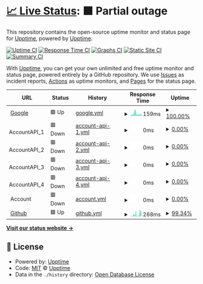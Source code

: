# [📈 Live Status](https://demo.upptime.js.org): <!--live status--> **🟧 Partial outage**

This repository contains the open-source uptime monitor and status page for [Upptime](https://upptime.js.org), powered by [Upptime](https://github.com/upptime/upptime).

[![Uptime CI](https://github.com/wynand-vanrensburg/upptime/workflows/Uptime%20CI/badge.svg)](https://github.com/wynand-vanrensburg/upptime/actions?query=workflow%3A%22Uptime+CI%22)
[![Response Time CI](https://github.com/wynand-vanrensburg/upptime/workflows/Response%20Time%20CI/badge.svg)](https://github.com/wynand-vanrensburg/upptime/actions?query=workflow%3A%22Response+Time+CI%22)
[![Graphs CI](https://github.com/wynand-vanrensburg/upptime/workflows/Graphs%20CI/badge.svg)](https://github.com/wynand-vanrensburg/upptime/actions?query=workflow%3A%22Graphs+CI%22)
[![Static Site CI](https://github.com/wynand-vanrensburg/upptime/workflows/Static%20Site%20CI/badge.svg)](https://github.com/wynand-vanrensburg/upptime/actions?query=workflow%3A%22Static+Site+CI%22)
[![Summary CI](https://github.com/wynand-vanrensburg/upptime/workflows/Summary%20CI/badge.svg)](https://github.com/wynand-vanrensburg/upptime/actions?query=workflow%3A%22Summary+CI%22)

With [Upptime](https://upptime.js.org), you can get your own unlimited and free uptime monitor and status page, powered entirely by a GitHub repository. We use [Issues](https://github.com/upptime/upptime/issues) as incident reports, [Actions](https://github.com/wynand-vanrensburg/upptime/actions) as uptime monitors, and [Pages](https://demo.upptime.js.org) for the status page.

<!--start: status pages-->
<!-- This summary is generated by Upptime (https://github.com/upptime/upptime) -->
<!-- Do not edit this manually, your changes will be overwritten -->
<!-- prettier-ignore -->
| URL | Status | History | Response Time | Uptime |
| --- | ------ | ------- | ------------- | ------ |
| <img alt="" src="https://favicons.githubusercontent.com/www.google.com" height="13"> [Google](https://www.google.com) | 🟩 Up | [google.yml](https://github.com/wynand-vanrensburg/uptime/commits/HEAD/history/google.yml) | <details><summary><img alt="Response time graph" src="./graphs/google/response-time-week.png" height="20"> 159ms</summary><br><a href="https://wynand-vanrensburg.github.io/uptime/history/google"><img alt="Response time 104" src="https://img.shields.io/endpoint?url=https%3A%2F%2Fraw.githubusercontent.com%2Fwynand-vanrensburg%2Fuptime%2FHEAD%2Fapi%2Fgoogle%2Fresponse-time.json"></a><br><a href="https://wynand-vanrensburg.github.io/uptime/history/google"><img alt="24-hour response time 343" src="https://img.shields.io/endpoint?url=https%3A%2F%2Fraw.githubusercontent.com%2Fwynand-vanrensburg%2Fuptime%2FHEAD%2Fapi%2Fgoogle%2Fresponse-time-day.json"></a><br><a href="https://wynand-vanrensburg.github.io/uptime/history/google"><img alt="7-day response time 159" src="https://img.shields.io/endpoint?url=https%3A%2F%2Fraw.githubusercontent.com%2Fwynand-vanrensburg%2Fuptime%2FHEAD%2Fapi%2Fgoogle%2Fresponse-time-week.json"></a><br><a href="https://wynand-vanrensburg.github.io/uptime/history/google"><img alt="30-day response time 104" src="https://img.shields.io/endpoint?url=https%3A%2F%2Fraw.githubusercontent.com%2Fwynand-vanrensburg%2Fuptime%2FHEAD%2Fapi%2Fgoogle%2Fresponse-time-month.json"></a><br><a href="https://wynand-vanrensburg.github.io/uptime/history/google"><img alt="1-year response time 104" src="https://img.shields.io/endpoint?url=https%3A%2F%2Fraw.githubusercontent.com%2Fwynand-vanrensburg%2Fuptime%2FHEAD%2Fapi%2Fgoogle%2Fresponse-time-year.json"></a></details> | <details><summary><a href="https://wynand-vanrensburg.github.io/uptime/history/google">100.00%</a></summary><a href="https://wynand-vanrensburg.github.io/uptime/history/google"><img alt="All-time uptime 100.00%" src="https://img.shields.io/endpoint?url=https%3A%2F%2Fraw.githubusercontent.com%2Fwynand-vanrensburg%2Fuptime%2FHEAD%2Fapi%2Fgoogle%2Fuptime.json"></a><br><a href="https://wynand-vanrensburg.github.io/uptime/history/google"><img alt="24-hour uptime 100.00%" src="https://img.shields.io/endpoint?url=https%3A%2F%2Fraw.githubusercontent.com%2Fwynand-vanrensburg%2Fuptime%2FHEAD%2Fapi%2Fgoogle%2Fuptime-day.json"></a><br><a href="https://wynand-vanrensburg.github.io/uptime/history/google"><img alt="7-day uptime 100.00%" src="https://img.shields.io/endpoint?url=https%3A%2F%2Fraw.githubusercontent.com%2Fwynand-vanrensburg%2Fuptime%2FHEAD%2Fapi%2Fgoogle%2Fuptime-week.json"></a><br><a href="https://wynand-vanrensburg.github.io/uptime/history/google"><img alt="30-day uptime 100.00%" src="https://img.shields.io/endpoint?url=https%3A%2F%2Fraw.githubusercontent.com%2Fwynand-vanrensburg%2Fuptime%2FHEAD%2Fapi%2Fgoogle%2Fuptime-month.json"></a><br><a href="https://wynand-vanrensburg.github.io/uptime/history/google"><img alt="1-year uptime 100.00%" src="https://img.shields.io/endpoint?url=https%3A%2F%2Fraw.githubusercontent.com%2Fwynand-vanrensburg%2Fuptime%2FHEAD%2Fapi%2Fgoogle%2Fuptime-year.json"></a></details>
| <img alt="" src="https://favicons.githubusercontent.com/null" height="13"> AccountAPI_1 | 🟥 Down | [account-api-1.yml](https://github.com/wynand-vanrensburg/uptime/commits/HEAD/history/account-api-1.yml) | <details><summary><img alt="Response time graph" src="./graphs/account-api-1/response-time-week.png" height="20"> 0ms</summary><br><a href="https://wynand-vanrensburg.github.io/uptime/history/account-api-1"><img alt="Response time 0" src="https://img.shields.io/endpoint?url=https%3A%2F%2Fraw.githubusercontent.com%2Fwynand-vanrensburg%2Fuptime%2FHEAD%2Fapi%2Faccount-api-1%2Fresponse-time.json"></a><br><a href="https://wynand-vanrensburg.github.io/uptime/history/account-api-1"><img alt="24-hour response time 0" src="https://img.shields.io/endpoint?url=https%3A%2F%2Fraw.githubusercontent.com%2Fwynand-vanrensburg%2Fuptime%2FHEAD%2Fapi%2Faccount-api-1%2Fresponse-time-day.json"></a><br><a href="https://wynand-vanrensburg.github.io/uptime/history/account-api-1"><img alt="7-day response time 0" src="https://img.shields.io/endpoint?url=https%3A%2F%2Fraw.githubusercontent.com%2Fwynand-vanrensburg%2Fuptime%2FHEAD%2Fapi%2Faccount-api-1%2Fresponse-time-week.json"></a><br><a href="https://wynand-vanrensburg.github.io/uptime/history/account-api-1"><img alt="30-day response time 0" src="https://img.shields.io/endpoint?url=https%3A%2F%2Fraw.githubusercontent.com%2Fwynand-vanrensburg%2Fuptime%2FHEAD%2Fapi%2Faccount-api-1%2Fresponse-time-month.json"></a><br><a href="https://wynand-vanrensburg.github.io/uptime/history/account-api-1"><img alt="1-year response time 0" src="https://img.shields.io/endpoint?url=https%3A%2F%2Fraw.githubusercontent.com%2Fwynand-vanrensburg%2Fuptime%2FHEAD%2Fapi%2Faccount-api-1%2Fresponse-time-year.json"></a></details> | <details><summary><a href="https://wynand-vanrensburg.github.io/uptime/history/account-api-1">0.00%</a></summary><a href="https://wynand-vanrensburg.github.io/uptime/history/account-api-1"><img alt="All-time uptime 0.00%" src="https://img.shields.io/endpoint?url=https%3A%2F%2Fraw.githubusercontent.com%2Fwynand-vanrensburg%2Fuptime%2FHEAD%2Fapi%2Faccount-api-1%2Fuptime.json"></a><br><a href="https://wynand-vanrensburg.github.io/uptime/history/account-api-1"><img alt="24-hour uptime 0.00%" src="https://img.shields.io/endpoint?url=https%3A%2F%2Fraw.githubusercontent.com%2Fwynand-vanrensburg%2Fuptime%2FHEAD%2Fapi%2Faccount-api-1%2Fuptime-day.json"></a><br><a href="https://wynand-vanrensburg.github.io/uptime/history/account-api-1"><img alt="7-day uptime 0.00%" src="https://img.shields.io/endpoint?url=https%3A%2F%2Fraw.githubusercontent.com%2Fwynand-vanrensburg%2Fuptime%2FHEAD%2Fapi%2Faccount-api-1%2Fuptime-week.json"></a><br><a href="https://wynand-vanrensburg.github.io/uptime/history/account-api-1"><img alt="30-day uptime 0.00%" src="https://img.shields.io/endpoint?url=https%3A%2F%2Fraw.githubusercontent.com%2Fwynand-vanrensburg%2Fuptime%2FHEAD%2Fapi%2Faccount-api-1%2Fuptime-month.json"></a><br><a href="https://wynand-vanrensburg.github.io/uptime/history/account-api-1"><img alt="1-year uptime 0.00%" src="https://img.shields.io/endpoint?url=https%3A%2F%2Fraw.githubusercontent.com%2Fwynand-vanrensburg%2Fuptime%2FHEAD%2Fapi%2Faccount-api-1%2Fuptime-year.json"></a></details>
| <img alt="" src="https://favicons.githubusercontent.com/" height="13"> AccountAPI_2 | 🟥 Down | [account-api-2.yml](https://github.com/wynand-vanrensburg/uptime/commits/HEAD/history/account-api-2.yml) | <details><summary><img alt="Response time graph" src="./graphs/account-api-2/response-time-week.png" height="20"> 0ms</summary><br><a href="https://wynand-vanrensburg.github.io/uptime/history/account-api-2"><img alt="Response time 0" src="https://img.shields.io/endpoint?url=https%3A%2F%2Fraw.githubusercontent.com%2Fwynand-vanrensburg%2Fuptime%2FHEAD%2Fapi%2Faccount-api-2%2Fresponse-time.json"></a><br><a href="https://wynand-vanrensburg.github.io/uptime/history/account-api-2"><img alt="24-hour response time 0" src="https://img.shields.io/endpoint?url=https%3A%2F%2Fraw.githubusercontent.com%2Fwynand-vanrensburg%2Fuptime%2FHEAD%2Fapi%2Faccount-api-2%2Fresponse-time-day.json"></a><br><a href="https://wynand-vanrensburg.github.io/uptime/history/account-api-2"><img alt="7-day response time 0" src="https://img.shields.io/endpoint?url=https%3A%2F%2Fraw.githubusercontent.com%2Fwynand-vanrensburg%2Fuptime%2FHEAD%2Fapi%2Faccount-api-2%2Fresponse-time-week.json"></a><br><a href="https://wynand-vanrensburg.github.io/uptime/history/account-api-2"><img alt="30-day response time 0" src="https://img.shields.io/endpoint?url=https%3A%2F%2Fraw.githubusercontent.com%2Fwynand-vanrensburg%2Fuptime%2FHEAD%2Fapi%2Faccount-api-2%2Fresponse-time-month.json"></a><br><a href="https://wynand-vanrensburg.github.io/uptime/history/account-api-2"><img alt="1-year response time 0" src="https://img.shields.io/endpoint?url=https%3A%2F%2Fraw.githubusercontent.com%2Fwynand-vanrensburg%2Fuptime%2FHEAD%2Fapi%2Faccount-api-2%2Fresponse-time-year.json"></a></details> | <details><summary><a href="https://wynand-vanrensburg.github.io/uptime/history/account-api-2">0.00%</a></summary><a href="https://wynand-vanrensburg.github.io/uptime/history/account-api-2"><img alt="All-time uptime 0.00%" src="https://img.shields.io/endpoint?url=https%3A%2F%2Fraw.githubusercontent.com%2Fwynand-vanrensburg%2Fuptime%2FHEAD%2Fapi%2Faccount-api-2%2Fuptime.json"></a><br><a href="https://wynand-vanrensburg.github.io/uptime/history/account-api-2"><img alt="24-hour uptime 0.00%" src="https://img.shields.io/endpoint?url=https%3A%2F%2Fraw.githubusercontent.com%2Fwynand-vanrensburg%2Fuptime%2FHEAD%2Fapi%2Faccount-api-2%2Fuptime-day.json"></a><br><a href="https://wynand-vanrensburg.github.io/uptime/history/account-api-2"><img alt="7-day uptime 0.00%" src="https://img.shields.io/endpoint?url=https%3A%2F%2Fraw.githubusercontent.com%2Fwynand-vanrensburg%2Fuptime%2FHEAD%2Fapi%2Faccount-api-2%2Fuptime-week.json"></a><br><a href="https://wynand-vanrensburg.github.io/uptime/history/account-api-2"><img alt="30-day uptime 0.00%" src="https://img.shields.io/endpoint?url=https%3A%2F%2Fraw.githubusercontent.com%2Fwynand-vanrensburg%2Fuptime%2FHEAD%2Fapi%2Faccount-api-2%2Fuptime-month.json"></a><br><a href="https://wynand-vanrensburg.github.io/uptime/history/account-api-2"><img alt="1-year uptime 0.00%" src="https://img.shields.io/endpoint?url=https%3A%2F%2Fraw.githubusercontent.com%2Fwynand-vanrensburg%2Fuptime%2FHEAD%2Fapi%2Faccount-api-2%2Fuptime-year.json"></a></details>
| <img alt="" src="https://favicons.githubusercontent.com/null" height="13"> AccountAPI_3 | 🟥 Down | [account-api-3.yml](https://github.com/wynand-vanrensburg/uptime/commits/HEAD/history/account-api-3.yml) | <details><summary><img alt="Response time graph" src="./graphs/account-api-3/response-time-week.png" height="20"> 0ms</summary><br><a href="https://wynand-vanrensburg.github.io/uptime/history/account-api-3"><img alt="Response time 0" src="https://img.shields.io/endpoint?url=https%3A%2F%2Fraw.githubusercontent.com%2Fwynand-vanrensburg%2Fuptime%2FHEAD%2Fapi%2Faccount-api-3%2Fresponse-time.json"></a><br><a href="https://wynand-vanrensburg.github.io/uptime/history/account-api-3"><img alt="24-hour response time 0" src="https://img.shields.io/endpoint?url=https%3A%2F%2Fraw.githubusercontent.com%2Fwynand-vanrensburg%2Fuptime%2FHEAD%2Fapi%2Faccount-api-3%2Fresponse-time-day.json"></a><br><a href="https://wynand-vanrensburg.github.io/uptime/history/account-api-3"><img alt="7-day response time 0" src="https://img.shields.io/endpoint?url=https%3A%2F%2Fraw.githubusercontent.com%2Fwynand-vanrensburg%2Fuptime%2FHEAD%2Fapi%2Faccount-api-3%2Fresponse-time-week.json"></a><br><a href="https://wynand-vanrensburg.github.io/uptime/history/account-api-3"><img alt="30-day response time 0" src="https://img.shields.io/endpoint?url=https%3A%2F%2Fraw.githubusercontent.com%2Fwynand-vanrensburg%2Fuptime%2FHEAD%2Fapi%2Faccount-api-3%2Fresponse-time-month.json"></a><br><a href="https://wynand-vanrensburg.github.io/uptime/history/account-api-3"><img alt="1-year response time 0" src="https://img.shields.io/endpoint?url=https%3A%2F%2Fraw.githubusercontent.com%2Fwynand-vanrensburg%2Fuptime%2FHEAD%2Fapi%2Faccount-api-3%2Fresponse-time-year.json"></a></details> | <details><summary><a href="https://wynand-vanrensburg.github.io/uptime/history/account-api-3">0.00%</a></summary><a href="https://wynand-vanrensburg.github.io/uptime/history/account-api-3"><img alt="All-time uptime 0.00%" src="https://img.shields.io/endpoint?url=https%3A%2F%2Fraw.githubusercontent.com%2Fwynand-vanrensburg%2Fuptime%2FHEAD%2Fapi%2Faccount-api-3%2Fuptime.json"></a><br><a href="https://wynand-vanrensburg.github.io/uptime/history/account-api-3"><img alt="24-hour uptime 0.00%" src="https://img.shields.io/endpoint?url=https%3A%2F%2Fraw.githubusercontent.com%2Fwynand-vanrensburg%2Fuptime%2FHEAD%2Fapi%2Faccount-api-3%2Fuptime-day.json"></a><br><a href="https://wynand-vanrensburg.github.io/uptime/history/account-api-3"><img alt="7-day uptime 0.00%" src="https://img.shields.io/endpoint?url=https%3A%2F%2Fraw.githubusercontent.com%2Fwynand-vanrensburg%2Fuptime%2FHEAD%2Fapi%2Faccount-api-3%2Fuptime-week.json"></a><br><a href="https://wynand-vanrensburg.github.io/uptime/history/account-api-3"><img alt="30-day uptime 0.00%" src="https://img.shields.io/endpoint?url=https%3A%2F%2Fraw.githubusercontent.com%2Fwynand-vanrensburg%2Fuptime%2FHEAD%2Fapi%2Faccount-api-3%2Fuptime-month.json"></a><br><a href="https://wynand-vanrensburg.github.io/uptime/history/account-api-3"><img alt="1-year uptime 0.00%" src="https://img.shields.io/endpoint?url=https%3A%2F%2Fraw.githubusercontent.com%2Fwynand-vanrensburg%2Fuptime%2FHEAD%2Fapi%2Faccount-api-3%2Fuptime-year.json"></a></details>
| <img alt="" src="https://favicons.githubusercontent.com/" height="13"> AccountAPI_4 | 🟥 Down | [account-api-4.yml](https://github.com/wynand-vanrensburg/uptime/commits/HEAD/history/account-api-4.yml) | <details><summary><img alt="Response time graph" src="./graphs/account-api-4/response-time-week.png" height="20"> 0ms</summary><br><a href="https://wynand-vanrensburg.github.io/uptime/history/account-api-4"><img alt="Response time 0" src="https://img.shields.io/endpoint?url=https%3A%2F%2Fraw.githubusercontent.com%2Fwynand-vanrensburg%2Fuptime%2FHEAD%2Fapi%2Faccount-api-4%2Fresponse-time.json"></a><br><a href="https://wynand-vanrensburg.github.io/uptime/history/account-api-4"><img alt="24-hour response time 0" src="https://img.shields.io/endpoint?url=https%3A%2F%2Fraw.githubusercontent.com%2Fwynand-vanrensburg%2Fuptime%2FHEAD%2Fapi%2Faccount-api-4%2Fresponse-time-day.json"></a><br><a href="https://wynand-vanrensburg.github.io/uptime/history/account-api-4"><img alt="7-day response time 0" src="https://img.shields.io/endpoint?url=https%3A%2F%2Fraw.githubusercontent.com%2Fwynand-vanrensburg%2Fuptime%2FHEAD%2Fapi%2Faccount-api-4%2Fresponse-time-week.json"></a><br><a href="https://wynand-vanrensburg.github.io/uptime/history/account-api-4"><img alt="30-day response time 0" src="https://img.shields.io/endpoint?url=https%3A%2F%2Fraw.githubusercontent.com%2Fwynand-vanrensburg%2Fuptime%2FHEAD%2Fapi%2Faccount-api-4%2Fresponse-time-month.json"></a><br><a href="https://wynand-vanrensburg.github.io/uptime/history/account-api-4"><img alt="1-year response time 0" src="https://img.shields.io/endpoint?url=https%3A%2F%2Fraw.githubusercontent.com%2Fwynand-vanrensburg%2Fuptime%2FHEAD%2Fapi%2Faccount-api-4%2Fresponse-time-year.json"></a></details> | <details><summary><a href="https://wynand-vanrensburg.github.io/uptime/history/account-api-4">0.00%</a></summary><a href="https://wynand-vanrensburg.github.io/uptime/history/account-api-4"><img alt="All-time uptime 0.00%" src="https://img.shields.io/endpoint?url=https%3A%2F%2Fraw.githubusercontent.com%2Fwynand-vanrensburg%2Fuptime%2FHEAD%2Fapi%2Faccount-api-4%2Fuptime.json"></a><br><a href="https://wynand-vanrensburg.github.io/uptime/history/account-api-4"><img alt="24-hour uptime 0.00%" src="https://img.shields.io/endpoint?url=https%3A%2F%2Fraw.githubusercontent.com%2Fwynand-vanrensburg%2Fuptime%2FHEAD%2Fapi%2Faccount-api-4%2Fuptime-day.json"></a><br><a href="https://wynand-vanrensburg.github.io/uptime/history/account-api-4"><img alt="7-day uptime 0.00%" src="https://img.shields.io/endpoint?url=https%3A%2F%2Fraw.githubusercontent.com%2Fwynand-vanrensburg%2Fuptime%2FHEAD%2Fapi%2Faccount-api-4%2Fuptime-week.json"></a><br><a href="https://wynand-vanrensburg.github.io/uptime/history/account-api-4"><img alt="30-day uptime 0.00%" src="https://img.shields.io/endpoint?url=https%3A%2F%2Fraw.githubusercontent.com%2Fwynand-vanrensburg%2Fuptime%2FHEAD%2Fapi%2Faccount-api-4%2Fuptime-month.json"></a><br><a href="https://wynand-vanrensburg.github.io/uptime/history/account-api-4"><img alt="1-year uptime 0.00%" src="https://img.shields.io/endpoint?url=https%3A%2F%2Fraw.githubusercontent.com%2Fwynand-vanrensburg%2Fuptime%2FHEAD%2Fapi%2Faccount-api-4%2Fuptime-year.json"></a></details>
| <img alt="" src="https://favicons.githubusercontent.com/" height="13"> Account | 🟥 Down | [account.yml](https://github.com/wynand-vanrensburg/uptime/commits/HEAD/history/account.yml) | <details><summary><img alt="Response time graph" src="./graphs/account/response-time-week.png" height="20"> 0ms</summary><br><a href="https://wynand-vanrensburg.github.io/uptime/history/account"><img alt="Response time 0" src="https://img.shields.io/endpoint?url=https%3A%2F%2Fraw.githubusercontent.com%2Fwynand-vanrensburg%2Fuptime%2FHEAD%2Fapi%2Faccount%2Fresponse-time.json"></a><br><a href="https://wynand-vanrensburg.github.io/uptime/history/account"><img alt="24-hour response time 0" src="https://img.shields.io/endpoint?url=https%3A%2F%2Fraw.githubusercontent.com%2Fwynand-vanrensburg%2Fuptime%2FHEAD%2Fapi%2Faccount%2Fresponse-time-day.json"></a><br><a href="https://wynand-vanrensburg.github.io/uptime/history/account"><img alt="7-day response time 0" src="https://img.shields.io/endpoint?url=https%3A%2F%2Fraw.githubusercontent.com%2Fwynand-vanrensburg%2Fuptime%2FHEAD%2Fapi%2Faccount%2Fresponse-time-week.json"></a><br><a href="https://wynand-vanrensburg.github.io/uptime/history/account"><img alt="30-day response time 0" src="https://img.shields.io/endpoint?url=https%3A%2F%2Fraw.githubusercontent.com%2Fwynand-vanrensburg%2Fuptime%2FHEAD%2Fapi%2Faccount%2Fresponse-time-month.json"></a><br><a href="https://wynand-vanrensburg.github.io/uptime/history/account"><img alt="1-year response time 0" src="https://img.shields.io/endpoint?url=https%3A%2F%2Fraw.githubusercontent.com%2Fwynand-vanrensburg%2Fuptime%2FHEAD%2Fapi%2Faccount%2Fresponse-time-year.json"></a></details> | <details><summary><a href="https://wynand-vanrensburg.github.io/uptime/history/account">0.00%</a></summary><a href="https://wynand-vanrensburg.github.io/uptime/history/account"><img alt="All-time uptime 0.00%" src="https://img.shields.io/endpoint?url=https%3A%2F%2Fraw.githubusercontent.com%2Fwynand-vanrensburg%2Fuptime%2FHEAD%2Fapi%2Faccount%2Fuptime.json"></a><br><a href="https://wynand-vanrensburg.github.io/uptime/history/account"><img alt="24-hour uptime 0.00%" src="https://img.shields.io/endpoint?url=https%3A%2F%2Fraw.githubusercontent.com%2Fwynand-vanrensburg%2Fuptime%2FHEAD%2Fapi%2Faccount%2Fuptime-day.json"></a><br><a href="https://wynand-vanrensburg.github.io/uptime/history/account"><img alt="7-day uptime 0.00%" src="https://img.shields.io/endpoint?url=https%3A%2F%2Fraw.githubusercontent.com%2Fwynand-vanrensburg%2Fuptime%2FHEAD%2Fapi%2Faccount%2Fuptime-week.json"></a><br><a href="https://wynand-vanrensburg.github.io/uptime/history/account"><img alt="30-day uptime 0.00%" src="https://img.shields.io/endpoint?url=https%3A%2F%2Fraw.githubusercontent.com%2Fwynand-vanrensburg%2Fuptime%2FHEAD%2Fapi%2Faccount%2Fuptime-month.json"></a><br><a href="https://wynand-vanrensburg.github.io/uptime/history/account"><img alt="1-year uptime 0.00%" src="https://img.shields.io/endpoint?url=https%3A%2F%2Fraw.githubusercontent.com%2Fwynand-vanrensburg%2Fuptime%2FHEAD%2Fapi%2Faccount%2Fuptime-year.json"></a></details>
| <img alt="" src="https://favicons.githubusercontent.com/github.com" height="13"> [Github](https://github.com) | 🟩 Up | [github.yml](https://github.com/wynand-vanrensburg/uptime/commits/HEAD/history/github.yml) | <details><summary><img alt="Response time graph" src="./graphs/github/response-time-week.png" height="20"> 268ms</summary><br><a href="https://wynand-vanrensburg.github.io/uptime/history/github"><img alt="Response time 263" src="https://img.shields.io/endpoint?url=https%3A%2F%2Fraw.githubusercontent.com%2Fwynand-vanrensburg%2Fuptime%2FHEAD%2Fapi%2Fgithub%2Fresponse-time.json"></a><br><a href="https://wynand-vanrensburg.github.io/uptime/history/github"><img alt="24-hour response time 325" src="https://img.shields.io/endpoint?url=https%3A%2F%2Fraw.githubusercontent.com%2Fwynand-vanrensburg%2Fuptime%2FHEAD%2Fapi%2Fgithub%2Fresponse-time-day.json"></a><br><a href="https://wynand-vanrensburg.github.io/uptime/history/github"><img alt="7-day response time 268" src="https://img.shields.io/endpoint?url=https%3A%2F%2Fraw.githubusercontent.com%2Fwynand-vanrensburg%2Fuptime%2FHEAD%2Fapi%2Fgithub%2Fresponse-time-week.json"></a><br><a href="https://wynand-vanrensburg.github.io/uptime/history/github"><img alt="30-day response time 263" src="https://img.shields.io/endpoint?url=https%3A%2F%2Fraw.githubusercontent.com%2Fwynand-vanrensburg%2Fuptime%2FHEAD%2Fapi%2Fgithub%2Fresponse-time-month.json"></a><br><a href="https://wynand-vanrensburg.github.io/uptime/history/github"><img alt="1-year response time 263" src="https://img.shields.io/endpoint?url=https%3A%2F%2Fraw.githubusercontent.com%2Fwynand-vanrensburg%2Fuptime%2FHEAD%2Fapi%2Fgithub%2Fresponse-time-year.json"></a></details> | <details><summary><a href="https://wynand-vanrensburg.github.io/uptime/history/github">99.34%</a></summary><a href="https://wynand-vanrensburg.github.io/uptime/history/github"><img alt="All-time uptime 99.66%" src="https://img.shields.io/endpoint?url=https%3A%2F%2Fraw.githubusercontent.com%2Fwynand-vanrensburg%2Fuptime%2FHEAD%2Fapi%2Fgithub%2Fuptime.json"></a><br><a href="https://wynand-vanrensburg.github.io/uptime/history/github"><img alt="24-hour uptime 100.00%" src="https://img.shields.io/endpoint?url=https%3A%2F%2Fraw.githubusercontent.com%2Fwynand-vanrensburg%2Fuptime%2FHEAD%2Fapi%2Fgithub%2Fuptime-day.json"></a><br><a href="https://wynand-vanrensburg.github.io/uptime/history/github"><img alt="7-day uptime 99.34%" src="https://img.shields.io/endpoint?url=https%3A%2F%2Fraw.githubusercontent.com%2Fwynand-vanrensburg%2Fuptime%2FHEAD%2Fapi%2Fgithub%2Fuptime-week.json"></a><br><a href="https://wynand-vanrensburg.github.io/uptime/history/github"><img alt="30-day uptime 99.66%" src="https://img.shields.io/endpoint?url=https%3A%2F%2Fraw.githubusercontent.com%2Fwynand-vanrensburg%2Fuptime%2FHEAD%2Fapi%2Fgithub%2Fuptime-month.json"></a><br><a href="https://wynand-vanrensburg.github.io/uptime/history/github"><img alt="1-year uptime 99.66%" src="https://img.shields.io/endpoint?url=https%3A%2F%2Fraw.githubusercontent.com%2Fwynand-vanrensburg%2Fuptime%2FHEAD%2Fapi%2Fgithub%2Fuptime-year.json"></a></details>

<!--end: status pages-->

[**Visit our status website →**](https://demo.upptime.js.org)

## 📄 License

- Powered by: [Upptime](https://github.com/upptime/upptime)
- Code: [MIT](./LICENSE) © [Upptime](https://upptime.js.org)
- Data in the `./history` directory: [Open Database License](https://opendatacommons.org/licenses/odbl/1-0/)
